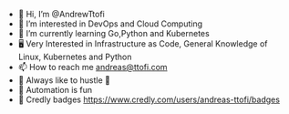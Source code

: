 - 👋 Hi, I’m @AndrewTtofi
- 👀 I’m interested in DevOps and Cloud Computing  
- 📡 I’m currently learning Go,Python and Kubernetes
- 🖥️ Very Interested in Infrastructure as Code, General Knowledge of Linux, Kubernetes and Python
- 📫 How to reach me andreas@ttofi.com
- 🦾 Always like to hustle 🦾
- 🤖 Automation is fun 
- 📜 Credly badges https://www.credly.com/users/andreas-ttofi/badges
